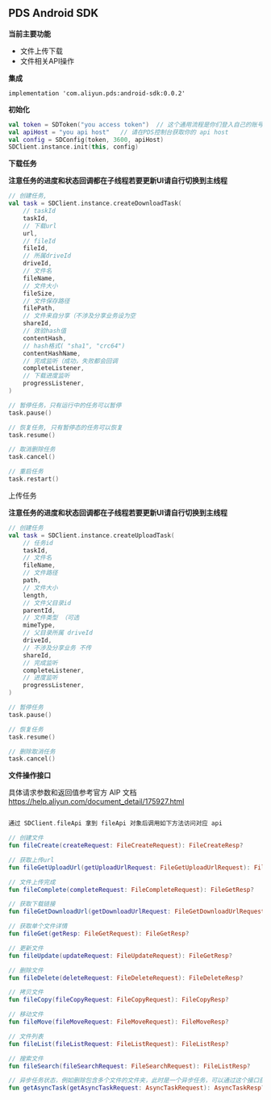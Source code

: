 ## PDS Android SDK


**当前主要功能**

* 文件上传下载
* 文件相关API操作

**集成**

    implementation 'com.aliyun.pds:android-sdk:0.0.2'


**初始化**

```kotlin
val token = SDToken("you access token")  // 这个通用流程是你们登入自己的账号系统后获取，后端使用 PDS 平台申请的 appKey & appSecret 换取 token 返回给客户端
val apiHost = "you api host"   // 请在PDS控制台获取你的 api host
val config = SDConfig(token, 3600, apiHost)
SDClient.instance.init(this, config)
```



**下载任务**

**注意任务的进度和状态回调都在子线程若要更新UI请自行切换到主线程**

```kotlin
// 创建任务, 
val task = SDClient.instance.createDownloadTask(
    // taskId
    taskId,
	// 下载url 
	url,
	// fileId
	fileId,
	// 所属driveId
	driveId,
	// 文件名
	fileName,
	// 文件大小
	fileSize,
	// 文件保存路径
	filePath,
	// 文件来自分享（不涉及分享业务设为空 
	shareId,
	// 效验hash值
	contentHash,
	// hash格式( "sha1", "crc64")
	contentHashName,
	// 完成监听（成功，失败都会回调
	completeListener,
	// 下载进度监听
	progressListener, 			
)

// 暂停任务，只有运行中的任务可以暂停
task.pause()

// 恢复任务, 只有暂停态的任务可以恢复
task.resume()

// 取消删除任务
task.cancel()

// 重启任务
task.restart()
```



上传任务

**注意任务的进度和状态回调都在子线程若要更新UI请自行切换到主线程**

```kotlin
// 创建任务
val task = SDClient.instance.createUploadTask(
    // 任务id
    taskId,
	// 文件名
	fileName,
	// 文件路径
	path,
	// 文件大小
	length,
	// 文件父目录id
	parentId,
	// 文件类型 （可选
	mimeType,
	// 父目录所属 driveId
	driveId,
	// 不涉及分享业务 不传
	shareId,
	// 完成监听
	completeListener,
	// 进度监听
	progressListener, 
)

// 暂停任务
task.pause()

// 恢复任务
task.resume()

// 删除取消任务
task.cancel()

```



**文件操作接口** 

具体请求参数和返回值参考官方 AIP 文档  https://help.aliyun.com/document_detail/175927.html

```kotlin

通过 SDClient.fileApi 拿到 fileApi 对象后调用如下方法访问对应 api

// 创建文件
fun fileCreate(createRequest: FileCreateRequest): FileCreateResp?

// 获取上传url
fun fileGetUploadUrl(getUploadUrlRequest: FileGetUploadUrlRequest): FileGetUploadUrlResp?

// 文件上传完成
fun fileComplete(completeRequest: FileCompleteRequest): FileGetResp?

// 获取下载链接
fun fileGetDownloadUrl(getDownloadUrlRequest: FileGetDownloadUrlRequest): FileGetDownloadUrlResp?

// 获取单个文件详情
fun fileGet(getResp: FileGetRequest): FileGetResp?

// 更新文件
fun fileUpdate(updateRequest: FileUpdateRequest): FileGetResp?

// 删除文件
fun fileDelete(deleteRequest: FileDeleteRequest): FileDeleteResp?

// 拷贝文件
fun fileCopy(fileCopyRequest: FileCopyRequest): FileCopyResp?

// 移动文件
fun fileMove(fileMoveRequest: FileMoveRequest): FileMoveResp?

// 文件列表
fun fileList(fileListRequest: FileListRequest): FileListResp?

// 搜索文件
fun fileSearch(fileSearchRequest: FileSearchRequest): FileListResp?

// 异步任务状态，例如删除包含多个文件的文件夹，此时是一个异步任务，可以通过这个接口获取任务状态
fun getAsyncTask(getAsyncTaskRequest: AsyncTaskRequest): AsyncTaskResp?
```









